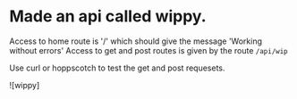 # Made an api called wippy.
Access to home route is '/' which should give the message 'Working without errors'
Access to get and post routes is given by the route `/api/wip`

Use curl or hoppscotch to test the get and post requesets.


![wippy]
